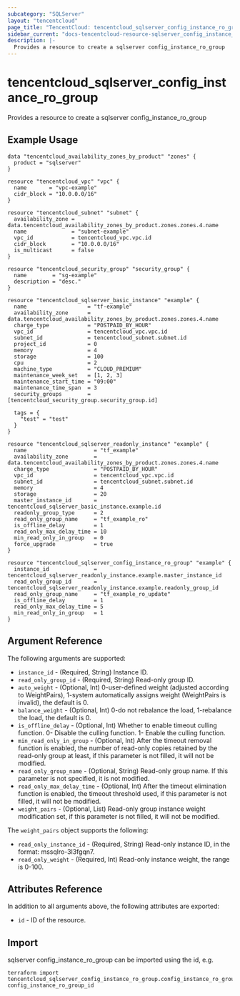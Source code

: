 ```yaml
---
subcategory: "SQLServer"
layout: "tencentcloud"
page_title: "TencentCloud: tencentcloud_sqlserver_config_instance_ro_group"
sidebar_current: "docs-tencentcloud-resource-sqlserver_config_instance_ro_group"
description: |-
  Provides a resource to create a sqlserver config_instance_ro_group
---
```


# tencentcloud_sqlserver_config_instance_ro_group

Provides a resource to create a sqlserver config_instance_ro_group

## Example Usage

```hcl
data "tencentcloud_availability_zones_by_product" "zones" {
  product = "sqlserver"
}

resource "tencentcloud_vpc" "vpc" {
  name       = "vpc-example"
  cidr_block = "10.0.0.0/16"
}

resource "tencentcloud_subnet" "subnet" {
  availability_zone = data.tencentcloud_availability_zones_by_product.zones.zones.4.name
  name              = "subnet-example"
  vpc_id            = tencentcloud_vpc.vpc.id
  cidr_block        = "10.0.0.0/16"
  is_multicast      = false
}

resource "tencentcloud_security_group" "security_group" {
  name        = "sg-example"
  description = "desc."
}

resource "tencentcloud_sqlserver_basic_instance" "example" {
  name                   = "tf-example"
  availability_zone      = data.tencentcloud_availability_zones_by_product.zones.zones.4.name
  charge_type            = "POSTPAID_BY_HOUR"
  vpc_id                 = tencentcloud_vpc.vpc.id
  subnet_id              = tencentcloud_subnet.subnet.id
  project_id             = 0
  memory                 = 4
  storage                = 100
  cpu                    = 2
  machine_type           = "CLOUD_PREMIUM"
  maintenance_week_set   = [1, 2, 3]
  maintenance_start_time = "09:00"
  maintenance_time_span  = 3
  security_groups        = [tencentcloud_security_group.security_group.id]

  tags = {
    "test" = "test"
  }
}

resource "tencentcloud_sqlserver_readonly_instance" "example" {
  name                     = "tf_example"
  availability_zone        = data.tencentcloud_availability_zones_by_product.zones.zones.4.name
  charge_type              = "POSTPAID_BY_HOUR"
  vpc_id                   = tencentcloud_vpc.vpc.id
  subnet_id                = tencentcloud_subnet.subnet.id
  memory                   = 4
  storage                  = 20
  master_instance_id       = tencentcloud_sqlserver_basic_instance.example.id
  readonly_group_type      = 2
  read_only_group_name     = "tf_example_ro"
  is_offline_delay         = 1
  read_only_max_delay_time = 10
  min_read_only_in_group   = 0
  force_upgrade            = true
}

resource "tencentcloud_sqlserver_config_instance_ro_group" "example" {
  instance_id              = tencentcloud_sqlserver_readonly_instance.example.master_instance_id
  read_only_group_id       = tencentcloud_sqlserver_readonly_instance.example.readonly_group_id
  read_only_group_name     = "tf_example_ro_update"
  is_offline_delay         = 1
  read_only_max_delay_time = 5
  min_read_only_in_group   = 1
}
```

## Argument Reference

The following arguments are supported:

* `instance_id` - (Required, String) Instance ID.
* `read_only_group_id` - (Required, String) Read-only group ID.
* `auto_weight` - (Optional, Int) 0-user-defined weight (adjusted according to WeightPairs), 1-system automatically assigns weight (WeightPairs is invalid), the default is 0.
* `balance_weight` - (Optional, Int) 0-do not rebalance the load, 1-rebalance the load, the default is 0.
* `is_offline_delay` - (Optional, Int) Whether to enable timeout culling function. 0- Disable the culling function. 1- Enable the culling function.
* `min_read_only_in_group` - (Optional, Int) After the timeout removal function is enabled, the number of read-only copies retained by the read-only group at least, if this parameter is not filled, it will not be modified.
* `read_only_group_name` - (Optional, String) Read-only group name. If this parameter is not specified, it is not modified.
* `read_only_max_delay_time` - (Optional, Int) After the timeout elimination function is enabled, the timeout threshold used, if this parameter is not filled, it will not be modified.
* `weight_pairs` - (Optional, List) Read-only group instance weight modification set, if this parameter is not filled, it will not be modified.

The `weight_pairs` object supports the following:

* `read_only_instance_id` - (Required, String) Read-only instance ID, in the format: mssqlro-3l3fgqn7.
* `read_only_weight` - (Required, Int) Read-only instance weight, the range is 0-100.

## Attributes Reference

In addition to all arguments above, the following attributes are exported:

* `id` - ID of the resource.



## Import

sqlserver config_instance_ro_group can be imported using the id, e.g.

```
terraform import tencentcloud_sqlserver_config_instance_ro_group.config_instance_ro_group config_instance_ro_group_id
```

